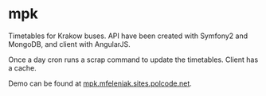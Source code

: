 # mpk

Timetables for Krakow buses. API have been created with Symfony2 and MongoDB, and client with AngularJS. 

Once a day cron runs a scrap command to update the timetables. Client has a cache.

Demo can be found at [mpk.mfeleniak.sites.polcode.net](http://mpk.mfeleniak.sites.polcode.net/). 
